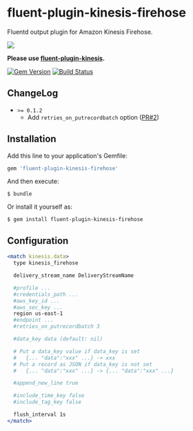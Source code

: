 # fluent-plugin-kinesis-firehose

Fluentd output plugin for Amazon Kinesis Firehose.

![](https://img.shields.io/badge/stabillity-deprecated-red.svg)

**Please use [fluent-plugin-kinesis](https://github.com/awslabs/aws-fluent-plugin-kinesis).**

[![Gem Version](https://badge.fury.io/rb/fluent-plugin-kinesis-firehose.svg)](http://badge.fury.io/rb/fluent-plugin-kinesis-firehose)
[![Build Status](https://travis-ci.org/winebarrel/fluent-plugin-kinesis-firehose.svg)](https://travis-ci.org/winebarrel/fluent-plugin-kinesis-firehose)

## ChangeLog

* `>= 0.1.2`
  * Add `retries_on_putrecordbatch` option ([PR#2](https://github.com/winebarrel/fluent-plugin-kinesis-firehose/pull/3))

## Installation

Add this line to your application's Gemfile:

```ruby
gem 'fluent-plugin-kinesis-firehose'
```

And then execute:

    $ bundle

Or install it yourself as:

    $ gem install fluent-plugin-kinesis-firehose

## Configuration

```apache
<match kinesis.data>
  type kinesis_firehose

  delivery_stream_name DeliveryStreamName

  #profile ...
  #credentials_path ...
  #aws_key_id ...
  #aws_sec_key ...
  region us-east-1
  #endpoint ...
  #retries_on_putrecordbatch 3

  #data_key data (default: nil)

  # Put a data_key value if data_key is set
  #   {... "data":"xxx" ...} -> xxx
  # Put a record as JSON if data_key is not set
  #   {... "data":"xxx" ...} -> {... "data":"xxx" ...}

  #append_new_line true

  #include_time_key false
  #include_tag_key false

  flush_interval 1s
</match>
```
